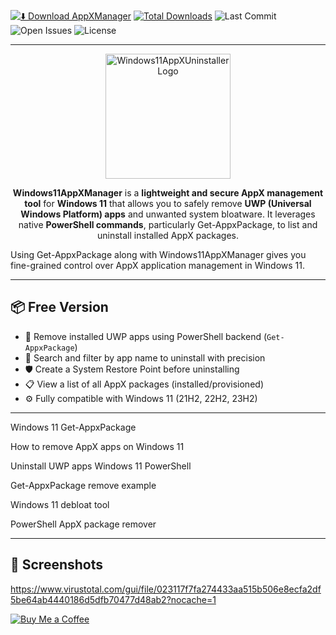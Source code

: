 [![⬇️ Download AppXManager](https://img.shields.io/badge/Download-AppXManager-blue?logo=windows)](https://github.com/BarTechIT/Windows11AppXManager/releases/tag/windows11appxmanagerinstaller)
[![Total Downloads](https://img.shields.io/github/downloads/BarTechIT/Windows11AppXManager/total?label=Total%20Downloads)](https://github.com/BarTechIT/Windows11AppXManager/releases)
![Last Commit](https://img.shields.io/github/last-commit/BarTechIT/Windows11AppXManager?label=Last%20Commit)
![Open Issues](https://img.shields.io/github/issues/BarTechIT/Windows11AppXManager?label=Open%20Issues)
![License](https://img.shields.io/github/license/BarTechIT/Windows11AppXManager?label=License)


---
<div align="center">

  <img src="https://i.ibb.co/n88npCw4/011533-1.png" alt="Windows11AppXUninstaller Logo" width="200" />


 <b>Windows11AppXManager</b> is a <b>lightweight and secure AppX management tool</b> for <b>Windows 11</b> that allows you to safely remove <b>UWP (Universal Windows Platform) apps</b> and unwanted system bloatware. It leverages native <b>PowerShell commands</b>, particularly Get-AppxPackage, to list and uninstall installed AppX packages.
 
</div>


Using Get-AppxPackage along with Windows11AppXManager gives you fine-grained control over AppX application management in Windows 11.


---

## 📦 Free Version

- 🧼 Remove installed UWP apps using PowerShell backend (`Get-AppxPackage`)
- 🔎 Search and filter by app name to uninstall with precision
- 🛡️ Create a System Restore Point before uninstalling
- 📋 View a list of all AppX packages (installed/provisioned)
- ⚙️ Fully compatible with Windows 11 (21H2, 22H2, 23H2)

---

Windows 11 Get-AppxPackage

How to remove AppX apps on Windows 11

Uninstall UWP apps Windows 11 PowerShell

Get-AppxPackage remove example

Windows 11 debloat tool

PowerShell AppX package remover

----

## 📸 Screenshots




https://www.virustotal.com/gui/file/023117f7fa274433aa515b506e8ecfa2df5be64ab4440186d5dfb70477d48ab2?nocache=1

[![Buy Me a Coffee](https://i.ibb.co/609NbjC2/donate.png)](https://buymeacoffee.com/bartechpro)





